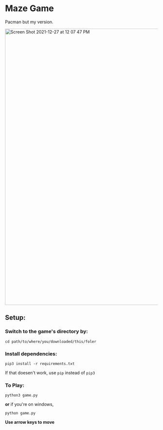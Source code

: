 # Maze Game

Pacman but my version.

<img width="912" alt="Screen Shot 2021-12-27 at 12 07 47 PM" src="https://user-images.githubusercontent.com/86181184/147442292-7822502c-e529-44e7-a6bd-fcedcc962976.png">



## Setup:

### Switch to the game's directory by:

```
cd path/to/where/you/downloaded/this/foler
```

### Install dependencies:

```
pip3 install -r requirements.txt
```
If that doesen't work, use `pip` instead of `pip3`

### To Play:
```
python3 game.py
```
**or** if you're on windows,
```
python game.py
```

**Use arrow keys to move**


